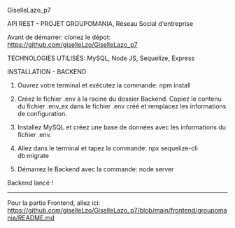 GiselleLazo_p7

API REST - PROJET GROUPOMANIA, Réseau Social d'entreprise

Avant de démarrer: clonez le dépot: https://github.com/giselleLzo/GiselleLazo_p7

TECHNOLOGIES UTILISÉS: MySQL, Node JS, Sequelize, Express

INSTALLATION - BACKEND

1. Ouvrez votre terminal et exécutez la commande:
   npm install

2. Créez le fichier .env à la racine du dossier Backend. Copiez le contenu du fichier .env_ex dans le fichier .env créé et remplacez les informations de configuration.

3. Installez MySQL et créez une base de données avec les informations du fichier .env.

4. Allez dans le terminal et tapez la commande:
   npx sequelize-cli db:migrate

5. Démarrez le Backend avec la commande:
   node server

Backend lancé !

---

Pour la partie Frontend, allez ici: https://github.com/giselleLzo/GiselleLazo_p7/blob/main/frontend/groupomania/README.md
